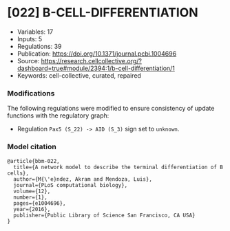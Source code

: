 # \[022\] B-CELL-DIFFERENTIATION

 - Variables: 17
 - Inputs: 5
 - Regulations: 39
 - Publication: https://doi.org/10.1371/journal.pcbi.1004696
 - Source: https://research.cellcollective.org/?dashboard=true#module/2394:1/b-cell-differentiation/1
 - Keywords: cell-collective, curated, repaired


### Modifications

The following regulations were modified to ensure consistency of update functions with the regulatory graph:

 - Regulation `Pax5 (S_22) -> AID (S_3)` sign set to `unknown`.

### Model citation

```
@article{bbm-022,
  title={A network model to describe the terminal differentiation of B cells},
  author={M{\'e}ndez, Akram and Mendoza, Luis},
  journal={PLoS computational biology},
  volume={12},
  number={1},
  pages={e1004696},
  year={2016},
  publisher={Public Library of Science San Francisco, CA USA}
}
```

